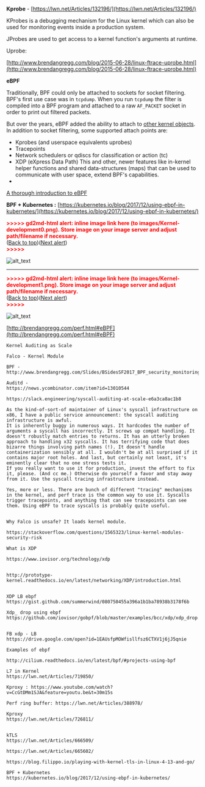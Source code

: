 **Kprobe** - [https://lwn.net/Articles/132196/](https://lwn.net/Articles/132196/) 

KProbes is a debugging mechanism for the Linux kernel which can also be used for monitoring events inside a production system.

JProbes are used to get access to a kernel function's arguments at runtime.

Uprobe:

[http://www.brendangregg.com/blog/2015-06-28/linux-ftrace-uprobe.html](http://www.brendangregg.com/blog/2015-06-28/linux-ftrace-uprobe.html) 

**eBPF**

Traditionally, BPF could only be attached to sockets for socket filtering. BPF's first use case was in `tcpdump`. When you run `tcpdump` the filter is compiled into a BPF program and attached to a raw `AF_PACKET` socket in order to print out filtered packets.

But over the years, eBPF added the ability to attach to [other kernel objects](https://github.com/torvalds/linux/blob/v4.14/include/uapi/linux/bpf.h#L117-L133). In addition to socket filtering, some supported attach points are:



*   Kprobes (and userspace equivalents uprobes)
*   Tracepoints
*   Network schedulers or qdiscs for classification or action (tc)
*   XDP (eXpress Data Path) This and other, newer features like in-kernel helper functions and shared data-structures (maps) that can be used to communicate with user space, extend BPF's capabilities.
*   

[A thorough introduction to eBPF](https://lwn.net/Articles/740157/) 

**BPF + Kubernetes :** [https://kubernetes.io/blog/2017/12/using-ebpf-in-kubernetes/](https://kubernetes.io/blog/2017/12/using-ebpf-in-kubernetes/) 



<p id="gdcalert1" ><span style="color: red; font-weight: bold">>>>>>  gd2md-html alert: inline image link here (to images/Kernel-development0.png). Store image on your image server and adjust path/filename if necessary. </span><br>(<a href="#">Back to top</a>)(<a href="#gdcalert2">Next alert</a>)<br><span style="color: red; font-weight: bold">>>>>> </span></p>


![alt_text](images/Kernel-development0.png "image_tooltip")




---




<p id="gdcalert2" ><span style="color: red; font-weight: bold">>>>>>  gd2md-html alert: inline image link here (to images/Kernel-development1.png). Store image on your image server and adjust path/filename if necessary. </span><br>(<a href="#">Back to top</a>)(<a href="#gdcalert3">Next alert</a>)<br><span style="color: red; font-weight: bold">>>>>> </span></p>


![alt_text](images/Kernel-development1.png "image_tooltip")


[http://brendangregg.com/perf.html#eBPF](http://brendangregg.com/perf.html#eBPF)


```
Kernel Auditing as Scale

Falco - Kernel Module

BPF - 
http://www.brendangregg.com/Slides/BSidesSF2017_BPF_security_monitoring.pdf 

Auditd - 
https://news.ycombinator.com/item?id=13010544 

https://slack.engineering/syscall-auditing-at-scale-e6a3ca8ac1b8

As the kind-of-sort-of maintainer of Linux's syscall infrastructure on x86, I have a public service announcement: the syscall auditing infrastructure is awful.
It is inherently buggy in numerous ways. It hardcodes the number of arguments a syscall has incorrectly. It screws up compat handling. It doesn't robustly match entries to returns. It has an utterly broken approach to handling x32 syscalls. It has terrifying code that does bizarre things involving path names (!). It doesn't handle containerization sensibly at all. I wouldn't be at all surprised if it contains major root holes. And last, but certainly not least, it's eminently clear that no one stress tests it.
If you really want to use it for production, invest the effort to fix it, please. (And cc me.) Otherwise do yourself a favor and stay away from it. Use the syscall tracing infrastructure instead.

Yes, more or less. There are bunch of different "tracing" mechanisms in the kernel, and perf trace is the common way to use it. Syscalls trigger tracepoints, and anything that can see tracepoints can see them. Using eBPF to trace syscalls is probably quite useful.


Why Falco is unsafe? It loads kernel module.

https://stackoverflow.com/questions/1565323/linux-kernel-modules-security-risk

```



```
What is XDP

https://www.iovisor.org/technology/xdp


http://prototype-kernel.readthedocs.io/en/latest/networking/XDP/introduction.html


XDP LB ebpf
https://gist.github.com/summerwind/080750455a396a1b1ba78938b3178f6b 

Xdp_ drop using ebpf
https://github.com/iovisor/gobpf/blob/master/examples/bcc/xdp/xdp_drop.go


FB xdp - LB
https://drive.google.com/open?id=1EAUsfpMOWfisllfsz6CTXV1j6jJ5qnie 

```



```
Examples of ebpf

http://cilium.readthedocs.io/en/latest/bpf/#projects-using-bpf 
```



```
L7 in Kernel
https://lwn.net/Articles/719850/

Kproxy : https://www.youtube.com/watch?v=CcGtDMm1SJA&feature=youtu.be&t=30m15s

Perf ring buffer: https://lwn.net/Articles/388978/ 

Kproxy
https://lwn.net/Articles/726811/


kTLS
https://lwn.net/Articles/666509/

https://lwn.net/Articles/665602/

https://blog.filippo.io/playing-with-kernel-tls-in-linux-4-13-and-go/

```



```
BPF + Kubernetes
https://kubernetes.io/blog/2017/12/using-ebpf-in-kubernetes/
```
